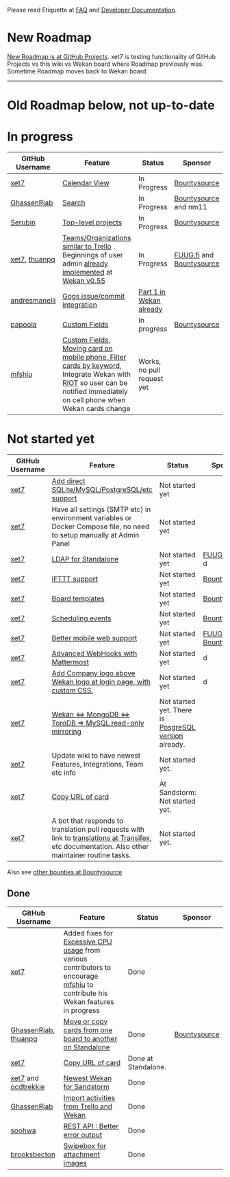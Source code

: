 Please read Etiquette at [FAQ](https://github.com/wekan/wekan/wiki/FAQ) and [Developer Documentation](https://github.com/wekan/wekan/wiki/Developer-Documentation).

# New Roadmap

[New Roadmap is at GitHub Projects](https://github.com/wekan/wekan/projects/2). xet7 is testing functionality of GitHub Projects vs this wiki vs Wekan board where Roadmap previously was. Sometime Roadmap moves back to Wekan board.

***

# Old Roadmap below, not up-to-date

# In progress

GitHub Username | Feature | Status | Sponsor
------------ | ------------- | ------------ | ------------
[xet7](https://github.com/xet7) | [Calendar View](https://github.com/wekan/wekan/issues/808) | In Progress | [Bountysource](https://www.bountysource.com/issues/41780513-add-feature-calendar-view)
[GhassenRjab](https://github.com/GhassenRjab) | [Search](https://github.com/wekan/wekan/issues/552) | In Progress | [Bountysource](https://www.bountysource.com/issues/32132712-feature-request-search-items) and nm11
[Serubin](https://github.com/Serubin) | [Top-level projects](https://github.com/wekan/wekan/issues/641) | In Progress | [Bountysource](https://www.bountysource.com/issues/36035028-top-level-projects)
[xet7](https://github.com/xet7), [thuanpq ](https://github.com/thuanpq) | [Teams/Organizations similar to Trello](https://github.com/wekan/wekan/issues/802) . Beginnings of user admin [already implemented](https://github.com/wekan/wekan/pull/1325) at [Wekan v0.55](https://github.com/wekan/wekan/blob/devel/CHANGELOG.md#v055-2017-11-19-wekan-release) | In Progress | [FUUG.fi](https://fuug.fi/2017/wekan-kanban-taulun-perustoimintojen-kehitys-alkuun/) and [Bountysource](https://www.bountysource.com/issues/41780380-add-feature-teams-organizations-similar-to-trello)
[andresmanelli](https://github.com/andresmanelli) | [Gogs issue/commit integration](https://github.com/wekan/wekan/issues/253) | [Part 1 in Wekan already](https://github.com/wekan/wekan/pull/1189) |
[papoola](https://github.com/papoola) | [Custom Fields](https://github.com/wekan/wekan/issues/807) | In progress | [Bountysource](https://www.bountysource.com/issues/41780302-add-feature-move-or-copy-cards-from-one-board-to-another)
[mfshiu](https://github.com/mfshiu) | [Custom Fields, Moving card on mobile phone, Filter cards by keyword](https://github.com/wekan/wekan/issues/1022#issuecomment-337646110), Integrate Wekan with [RIOT](http://riot.im) so user can be notified immediately on cell phone when Wekan cards change | Works, no pull request yet

# Not started yet

GitHub Username | Feature | Status | Sponsor
------------ | ------------- | ------------ | ------------
[xet7](https://github.com/xet7) | [Add direct SQLite/MySQL/PostgreSQL/etc support](https://github.com/wekan/wekan/issues/787) | Not started yet |
[xet7](https://github.com/xet7) | Have all settings (SMTP etc) in environment variables or Docker Compose file, no need to setup manually at Admin Panel | Not started yet |
[xet7](https://github.com/xet7) | [LDAP for Standalone](https://github.com/wekan/wekan/issues/119) | Not started yet | [FUUG.fi](https://fuug.fi/2017/wekan-kanban-taulun-perustoimintojen-kehitys-alkuun/) and d
[xet7](https://github.com/xet7) | [IFTTT support](https://github.com/wekan/wekan/issues/1160) | Not started yet | [Bountysource](https://www.bountysource.com/issues/47991500-feature-request-if-this-then-that-style-support-i-e-recurring-cards)
[xet7](https://github.com/xet7) | [Board templates](https://github.com/wekan/wekan/issues/786) | Not started yet | [Bountysource](https://www.bountysource.com/issues/41724710-add-feature-board-templates)
[xet7](https://github.com/xet7) | [Scheduling events](https://github.com/wekan/wekan/issues/1101) | Not started yet | [Bountysource](https://www.bountysource.com/issues/46762619-scheduling-events)
[xet7](https://github.com/xet7) | [Better mobile web support](https://github.com/wekan/wekan/issues/953) | Not started yet | [FUUG.fi](https://fuug.fi/2017/wekan-kanban-taulun-perustoimintojen-kehitys-alkuun/) and<br /> [Bountysource](https://www.bountysource.com/issues/43608850-hard-sometimes-impossible-to-use-wekan-on-mobile-android-ios-because-of-ui-ux-issues) | In progress | [FUUG.fi](https://fuug.fi/2017/wekan-kanban-taulun-perustoimintojen-kehitys-alkuun/) and [Bountysource](https://www.bountysource.com/issues/41780380-add-feature-teams-organizations-similar-to-trello)
[xet7](https://github.com/xet7) | [Advanced WebHooks with Mattermost](https://github.com/wekan/wekan/issues/1297) | Not started yet | d
[xet7](https://github.com/xet7) | [Add Company logo above Wekan logo at login page, with custom CSS.](https://github.com/wekan/wekan/issues/1196) | Not started yet | d
[xet7](https://github.com/xet7) | [Wekan <=> MongoDB <=> ToroDB => MySQL read-only mirroring](https://github.com/torodb/stampede/issues/203) | Not started yet. There is [PosgreSQL version](https://github.com/wekan/wekan-postgresql) already. |
[xet7](https://github.com/xet7) | Update wiki to have newest Features, Integrations, Team etc info | Not started yet. |
[xet7](https://github.com/xet7) | [Copy URL of card](https://github.com/wekan/wekan/issues/1188) | At Sandstorm: Not started yet. |
[xet7](https://github.com/xet7) | A bot that responds to translation pull requests with link to [translations at Transifex](https://www.transifex.com/wekan/wekan), etc documentation. Also other maintainer routine tasks. | Not started yet. |

Also see [other bounties at Bountysource](https://www.bountysource.com/teams/wekan)

## Done

GitHub Username | Feature | Status | Sponsor
------------ | ------------- | ------------ | ------------  
[xet7](https://github.com/xet7) | Added fixes for [Excessive CPU usage](https://github.com/wekan/wekan-mongodb/issues/2) from various contributors to encourage [mfshiu](https://github.com/mfshiu) to contribute his Wekan features in progress | Done |
[GhassenRjab](https://github.com/GhassenRjab), [thuanpq ](https://github.com/thuanpq) | [Move or copy cards from one board to another on Standalone](https://github.com/wekan/wekan/issues/797) | Done | [Bountysource](https://www.bountysource.com/issues/41780302-add-feature-move-or-copy-cards-from-one-board-to-another)
[xet7](https://github.com/xet7) | [Copy URL of card](https://github.com/wekan/wekan/issues/1188) | Done at Standalone. |
[xet7](https://github.com/xet7) and [ocdtrekkie](https://github.com/ocdtrekkie) | [Newest Wekan for Sandstorm](https://github.com/wekan/wekan/issues/799) | Done |
[GhassenRjab](https://github.com/GhassenRjab) | [Import activities from Trello and Wekan](https://github.com/wekan/wekan/pull/1187) | Done |
[soohwa](https://github.com/soohwa) | [REST API : Better error output](https://github.com/wekan/wekan/issues/1037#issuecomment-301271356)| Done |
[brooksbecton](https://github.com/brooksbecton) | [Swipebox for attachment images](https://github.com/wekan/wekan/issues/201) | Done |